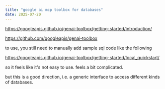 ```yaml
---
title: "google ai mcp toolbox for databases"
date: 2025-07-20
---
```


<a href="https://googleapis.github.io/genai-toolbox/getting-started/introduction/">https://googleapis.github.io/genai-toolbox/getting-started/introduction/</a>

<a href="https://github.com/googleapis/genai-toolbox">https://github.com/googleapis/genai-toolbox</a>

to use, you still need to manually add sample sql code like the following

<a href="https://googleapis.github.io/genai-toolbox/getting-started/local_quickstart/">https://googleapis.github.io/genai-toolbox/getting-started/local_quickstart/</a>

so it feels like it's not easy to use. feels a bit complicated.

but this is a good direction, i.e. a generic interface to access different kinds of databases.

